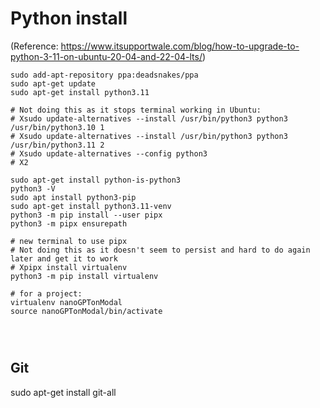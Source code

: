 # Python install

(Reference: https://www.itsupportwale.com/blog/how-to-upgrade-to-python-3-11-on-ubuntu-20-04-and-22-04-lts/)

```
sudo add-apt-repository ppa:deadsnakes/ppa
sudo apt-get update
sudo apt-get install python3.11

# Not doing this as it stops terminal working in Ubuntu:
# Xsudo update-alternatives --install /usr/bin/python3 python3 /usr/bin/python3.10 1
# Xsudo update-alternatives --install /usr/bin/python3 python3 /usr/bin/python3.11 2
# Xsudo update-alternatives --config python3
# X2

sudo apt-get install python-is-python3
python3 -V
sudo apt install python3-pip
sudo apt-get install python3.11-venv
python3 -m pip install --user pipx
python3 -m pipx ensurepath

# new terminal to use pipx
# Not doing this as it doesn't seem to persist and hard to do again later and get it to work
# Xpipx install virtualenv
python3 -m pip install virtualenv

# for a project:
virtualenv nanoGPTonModal
source nanoGPTonModal/bin/activate




```
## Git

sudo apt-get install git-all
